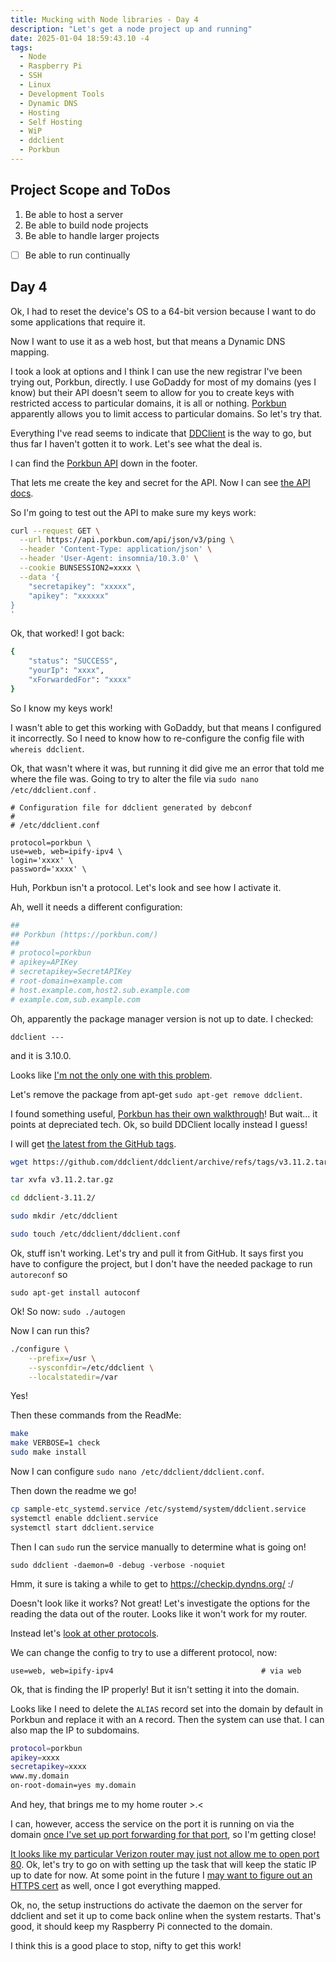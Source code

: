 ```yaml
---
title: Mucking with Node libraries - Day 4
description: "Let's get a node project up and running"
date: 2025-01-04 18:59:43.10 -4
tags:
  - Node
  - Raspberry Pi
  - SSH
  - Linux
  - Development Tools
  - Dynamic DNS
  - Hosting
  - Self Hosting
  - WiP
  - ddclient
  - Porkbun
---
```


## Project Scope and ToDos

1. Be able to host a server
2. Be able to build node projects
3. Be able to handle larger projects

- [ ] Be able to run continually

## Day 4

Ok, I had to reset the device's OS to a 64-bit version because I want to do some applications that require it.

Now I want to use it as a web host, but that means a Dynamic DNS mapping.

I took a look at options and I think I can use the new registrar I've been trying out, Porkbun, directly. I use GoDaddy for most of my domains (yes I know) but their API doesn't seem to allow for you to create keys with restricted access to particular domains, it is all or nothing. [Porkbun](https://porkbun.com/) apparently allows you to limit access to particular domains. So let's try that.

Everything I've read seems to indicate that [DDClient](https://github.com/ddclient/ddclient) is the way to go, but thus far I haven't gotten it to work. Let's see what the deal is.

I can find the [Porkbun API](https://porkbun.com/account/api) down in the footer.

That lets me create the key and secret for the API. Now I can see [the API docs](https://porkbun.com/api/json/v3/documentation).

So I'm going to test out the API to make sure my keys work:

```bash
curl --request GET \
  --url https://api.porkbun.com/api/json/v3/ping \
  --header 'Content-Type: application/json' \
  --header 'User-Agent: insomnia/10.3.0' \
  --cookie BUNSESSION2=xxxx \
  --data '{
	"secretapikey": "xxxxx",
	"apikey": "xxxxxx"
}
'
```

Ok, that worked! I got back:

```bash
{
	"status": "SUCCESS",
	"yourIp": "xxxx",
	"xForwardedFor": "xxxx"
}
```

So I know my keys work!

I wasn't able to get this working with GoDaddy, but that means I configured it incorrectly. So I need to know how to re-configure the config file with `whereis ddclient`.

Ok, that wasn't where it was, but running it did give me an error that told me where the file was. Going to try to alter the file via `sudo nano /etc/ddclient.conf` .

```
# Configuration file for ddclient generated by debconf
#
# /etc/ddclient.conf

protocol=porkbun \
use=web, web=ipify-ipv4 \
login='xxxx' \
password='xxxx' \
```

Huh, Porkbun isn't a protocol. Let's look and see how I activate it.

Ah, well it needs a different configuration:

```bash
##
## Porkbun (https://porkbun.com/)
##
# protocol=porkbun
# apikey=APIKey
# secretapikey=SecretAPIKey
# root-domain=example.com
# host.example.com,host2.sub.example.com
# example.com,sub.example.com
```

Oh, apparently the package manager version is not up to date. I checked:

`ddclient ---`

and it is 3.10.0.

Looks like [I'm not the only one with this problem](https://www.reddit.com/r/HomeNetworking/comments/12ytj8m/question_ddclient_with_porkbun_domain_and_their/).

Let's remove the package from apt-get `sudo apt-get remove ddclient`.

I found something useful, [Porkbun has their own walkthrough](https://www.youtube.com/watch?v=B2y3vT35sSE)! But wait... it points at depreciated tech. Ok, so build DDClient locally instead I guess!

I will get [the latest from the GitHub tags](https://github.com/ddclient/ddclient/releases).

```bash
wget https://github.com/ddclient/ddclient/archive/refs/tags/v3.11.2.tar.gz

tar xvfa v3.11.2.tar.gz

cd ddclient-3.11.2/

sudo mkdir /etc/ddclient

sudo touch /etc/ddclient/ddclient.conf
```

Ok, stuff isn't working. Let's try and pull it from GitHub. It says first you have to configure the project, but I don't have the needed package to run `autoreconf` so

`sudo apt-get install autoconf`

Ok! So now: `sudo ./autogen`

Now I can run this?

```bash
./configure \
    --prefix=/usr \
    --sysconfdir=/etc/ddclient \
    --localstatedir=/var
```

Yes!

Then these commands from the ReadMe:

```bash
make
make VERBOSE=1 check
sudo make install
```

Now I can configure `sudo nano /etc/ddclient/ddclient.conf`.

Then down the readme we go!

```bash
cp sample-etc_systemd.service /etc/systemd/system/ddclient.service
systemctl enable ddclient.service
systemctl start ddclient.service
```

Then I can `sudo` run the service manually to determine what is going on!

`sudo ddclient -daemon=0 -debug -verbose -noquiet`

Hmm, it sure is taking a while to get to https://checkip.dyndns.org/ :/

Doesn't look like it works? Not great! Let's investigate the options for the reading the data out of the router. Looks like it won't work for my router.

Instead let's [look at other protocols](https://github.com/ddclient/ddclient/blob/0a687d505b491e6f1c462cbe7a49e1dc60724c9a/ddclient.in#L275).

We can change the config to try to use a different protocol, now:

`use=web, web=ipify-ipv4                                 # via web`

Ok, that is finding the IP properly! But it isn't setting it into the domain.

Looks like I need to delete the `ALIAS` record set into the domain by default in Porkbun and replace it with an `A` record. Then the system can use that. I can also map the IP to subdomains.

```bash
protocol=porkbun
apikey=xxxx
secretapikey=xxxx
www.my.domain
on-root-domain=yes my.domain
```

And hey, that brings me to my home router >.<

I can, however, access the service on the port it is running on via the domain [once I've set up port forwarding for that port](https://portforward.com/), so I'm getting close!

[It looks like my particular Verizon router may just not allow me to open port 80](https://community.verizon.com/t5/Fios-Internet-and-High-Speed/Internet-ports-80-and-443/m-p/1462542). Ok, let's try to go on with setting up the task that will keep the static IP up to date for now. At some point in the future I [may want to figure out an HTTPS cert](https://pimylifeup.com/raspberry-pi-ssl-lets-encrypt/) as well, once I got everything mapped.

Ok, no, the setup instructions do activate the daemon on the server for ddclient and set it up to come back online when the system restarts. That's good, it should keep my Raspberry Pi connected to the domain.

I think this is a good place to stop, nifty to get this work!
